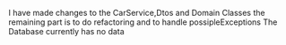 I have made changes to the CarService,Dtos and Domain Classes
the remaining part is to do refactoring and to handle possipleExceptions
The Database currently has no data